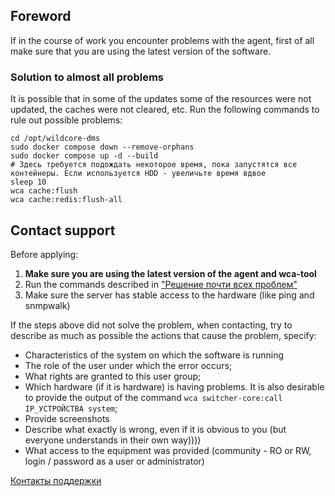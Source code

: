 ## Foreword
If in the course of work you encounter problems with the agent, first of all make sure that you are using the latest version of the software.

### Solution to almost all problems
It is possible that in some of the updates some of the resources were not updated, the caches were not cleared, etc.
Run the following commands to rule out possible problems:
```shell
cd /opt/wildcore-dms 
sudo docker compose down --remove-orphans
sudo docker compose up -d --build 
# Здесь требуется подождать некоторое время, пока запустятся все контейнеры. Если используется HDD - увеличьте время вдвое
sleep 10 
wca cache:flush
wca cache:redis:flush-all
```

## Contact support

Before applying:

1. **Make sure you are using the latest version of the agent and wca-tool**
2. Run the commands described in ["Решение почти всех проблем"](#_2)
3. Make sure the server has stable access to the hardware (like ping and snmpwalk)

If the steps above did not solve the problem, when contacting, try to describe as much as possible the actions that cause the problem, specify:

* Characteristics of the system on which the software is running
* The role of the user under which the error occurs;
* What rights are granted to this user group;
* Which hardware (if it is hardware) is having problems. It is also desirable to provide the output of the command `wca switcher-core:call IP_УСТРОЙСТВА system`;
* Provide screenshots
* Describe what exactly is wrong, even if it is obvious to you (but everyone understands in their own way))))
* What access to the equipment was provided (community - RO or RW, login / password as a user or administrator)

[Контакты поддержки](/ru/contact/contacts/#_2)

